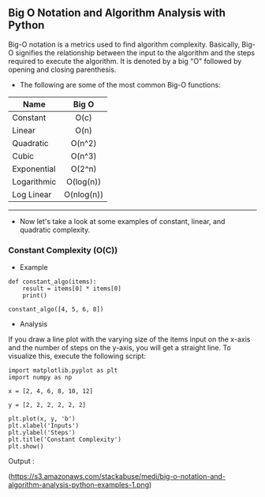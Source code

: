 ## Big O Notation and Algorithm Analysis with Python 

Big-O notation is a metrics used to find algorithm complexity. Basically, Big-O signifies the relationship between the input to the algorithm and the steps required to execute the algorithm. It is denoted by a big "O" followed by opening and closing parenthesis.

- The following are some of the most common Big-O functions:


| Name    | Big O|
|----------|:-------------:|
|Constant|	O(c)|
|Linear|	O(n)|
|Quadratic|	O(n^2)|
|Cubic|	O(n^3)|
|Exponential|O(2^n)|
|Logarithmic|O(log(n))
|Log Linear|O(nlog(n))

---

- Now  let's take a look at some examples of constant, linear, and quadratic complexity.

### Constant Complexity (O(C))

- Example 
```
def constant_algo(items):
    result = items[0] * items[0]
    print()

constant_algo([4, 5, 6, 8])
```
- Analysis 

If you draw a line plot with the varying size of the items input on the x-axis and the number of steps on the y-axis, you will get a straight line. To visualize this, execute the following script:

```
import matplotlib.pyplot as plt
import numpy as np

x = [2, 4, 6, 8, 10, 12]

y = [2, 2, 2, 2, 2, 2]

plt.plot(x, y, 'b')
plt.xlabel('Inputs')
plt.ylabel('Steps')
plt.title('Constant Complexity')
plt.show()
```

Output :

(https://s3.amazonaws.com/stackabuse/medi/big-o-notation-and-algorithm-analysis-python-examples-1.png)